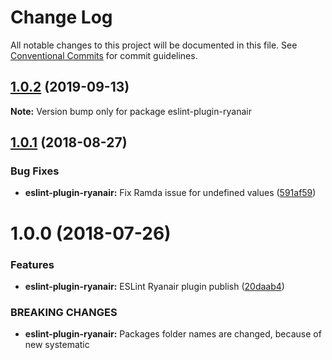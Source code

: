 # Change Log

All notable changes to this project will be documented in this file.
See [Conventional Commits](https://conventionalcommits.org) for commit guidelines.

## [1.0.2](https://github.com/ryanair/linters/compare/eslint-plugin-ryanair@1.0.1...eslint-plugin-ryanair@1.0.2) (2019-09-13)

**Note:** Version bump only for package eslint-plugin-ryanair





<a name="1.0.1"></a>
## [1.0.1](https://github.com/ryanair/linters/compare/eslint-plugin-ryanair@1.0.0...eslint-plugin-ryanair@1.0.1) (2018-08-27)


### Bug Fixes

* **eslint-plugin-ryanair:** Fix Ramda issue for undefined values ([591af59](https://github.com/ryanair/linters/commit/591af59))




<a name="1.0.0"></a>
# 1.0.0 (2018-07-26)


### Features

* **eslint-plugin-ryanair:** ESLint Ryanair plugin publish ([20daab4](https://github.com/ryanair/linters/commit/20daab4))


### BREAKING CHANGES

* **eslint-plugin-ryanair:** Packages folder names are changed, because of new systematic
